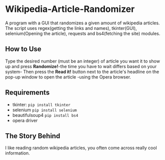# Wikipedia-Article-Randomizer
A program with a GUI that randomizes a given amount of wikipedia articles.\
The script uses regex(getting the links and names), tkinter(GUI), selenium(Opening the article), requests and bs4(fetching the site) modules.
## How to Use
Type the desired number (must be an integer) of article you want it to show up and press **Randomize!**-the time you have to wait differs based on your system-
Then press the **Read it!** button next to the article's headline on the pop-up window to open the article -using the Opera browser. 
## Requirements
- tkinter: `pip install tkinter`
- selenium `pip install selenium`
- beautifulsoup4 `pip install bs4`
- opera driver
## The Story Behind
I like reading random wikipedia articles, you often come across really cool information.

